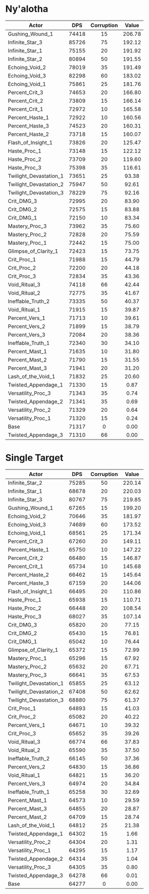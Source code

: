 # Ny'alotha
| Actor | DPS | Corruption | Value |
|---|:---:|:---:|:---:|
|Gushing_Wound_1|74418|15|206.78|
|Infinite_Star_3|85726|75|192.12|
|Infinite_Star_1|75155|20|191.92|
|Infinite_Star_2|80894|50|191.55|
|Echoing_Void_2|78019|35|191.49|
|Echoing_Void_3|82298|60|183.02|
|Echoing_Void_1|75861|25|181.76|
|Percent_Crit_3|74653|20|166.80|
|Percent_Crit_2|73809|15|166.14|
|Percent_Crit_1|72972|10|165.58|
|Percent_Haste_1|72922|10|160.56|
|Percent_Haste_3|74523|20|160.31|
|Percent_Haste_2|73718|15|160.07|
|Flash_of_Insight_1|73826|20|125.47|
|Haste_Proc_1|73148|15|122.12|
|Haste_Proc_2|73709|20|119.60|
|Haste_Proc_3|75398|35|116.61|
|Twilight_Devastation_1|73651|25|93.38|
|Twilight_Devastation_2|75947|50|92.61|
|Twilight_Devastation_3|78229|75|92.16|
|Crit_DMG_3|72995|20|83.90|
|Crit_DMG_2|72575|15|83.88|
|Crit_DMG_1|72150|10|83.34|
|Mastery_Proc_3|73962|35|75.60|
|Mastery_Proc_2|72828|20|75.59|
|Mastery_Proc_1|72442|15|75.00|
|Glimpse_of_Clarity_1|72423|15|73.75|
|Crit_Proc_1|71988|15|44.79|
|Crit_Proc_2|72200|20|44.18|
|Crit_Proc_3|72834|35|43.36|
|Void_Ritual_3|74118|66|42.44|
|Void_Ritual_2|72775|35|41.67|
|Ineffable_Truth_2|73335|50|40.37|
|Void_Ritual_1|71915|15|39.87|
|Percent_Vers_1|71713|10|39.61|
|Percent_Vers_2|71899|15|38.79|
|Percent_Vers_3|72084|20|38.36|
|Ineffable_Truth_1|72340|30|34.10|
|Percent_Mast_1|71635|10|31.80|
|Percent_Mast_2|71790|15|31.55|
|Percent_Mast_3|71941|20|31.20|
|Lash_of_the_Void_1|71832|25|20.60|
|Twisted_Appendage_1|71330|15|0.87|
|Versatility_Proc_3|71343|35|0.74|
|Twisted_Appendage_2|71341|35|0.69|
|Versatility_Proc_2|71329|20|0.64|
|Versatility_Proc_1|71320|15|0.24|
|Base|71317|0|0.00|
|Twisted_Appendage_3|71310|66|0.00|

# Single Target
| Actor | DPS | Corruption | Value |
|---|:---:|:---:|:---:|
|Infinite_Star_2|75285|50|220.14|
|Infinite_Star_1|68678|20|220.03|
|Infinite_Star_3|80767|75|219.85|
|Gushing_Wound_1|67265|15|199.20|
|Echoing_Void_2|70646|35|181.97|
|Echoing_Void_3|74689|60|173.52|
|Echoing_Void_1|68561|25|171.34|
|Percent_Crit_3|67260|20|149.11|
|Percent_Haste_1|65750|10|147.22|
|Percent_Crit_2|66480|15|146.87|
|Percent_Crit_1|65734|10|145.68|
|Percent_Haste_2|66462|15|145.64|
|Percent_Haste_3|67159|20|144.06|
|Flash_of_Insight_1|66495|20|110.86|
|Haste_Proc_1|65938|15|110.71|
|Haste_Proc_2|66448|20|108.54|
|Haste_Proc_3|68027|35|107.14|
|Crit_DMG_3|65820|20|77.15|
|Crit_DMG_2|65430|15|76.81|
|Crit_DMG_1|65042|10|76.44|
|Glimpse_of_Clarity_1|65372|15|72.99|
|Mastery_Proc_1|65296|15|67.92|
|Mastery_Proc_2|65632|20|67.71|
|Mastery_Proc_3|66641|35|67.53|
|Twilight_Devastation_1|65855|25|63.12|
|Twilight_Devastation_2|67408|50|62.62|
|Twilight_Devastation_3|68880|75|61.37|
|Crit_Proc_1|64893|15|41.03|
|Crit_Proc_2|65082|20|40.22|
|Percent_Vers_1|64671|10|39.32|
|Crit_Proc_3|65652|35|39.26|
|Void_Ritual_3|66774|66|37.83|
|Void_Ritual_2|65590|35|37.50|
|Ineffable_Truth_2|66145|50|37.36|
|Percent_Vers_2|64830|15|36.86|
|Void_Ritual_1|64821|15|36.20|
|Percent_Vers_3|64974|20|34.84|
|Ineffable_Truth_1|65258|30|32.69|
|Percent_Mast_1|64573|10|29.59|
|Percent_Mast_3|64855|20|28.87|
|Percent_Mast_2|64709|15|28.74|
|Lash_of_the_Void_1|64812|25|21.38|
|Twisted_Appendage_1|64302|15|1.66|
|Versatility_Proc_2|64304|20|1.31|
|Versatility_Proc_1|64295|15|1.17|
|Twisted_Appendage_2|64314|35|1.04|
|Versatility_Proc_3|64305|35|0.80|
|Twisted_Appendage_3|64278|66|0.01|
|Base|64277|0|0.00|
